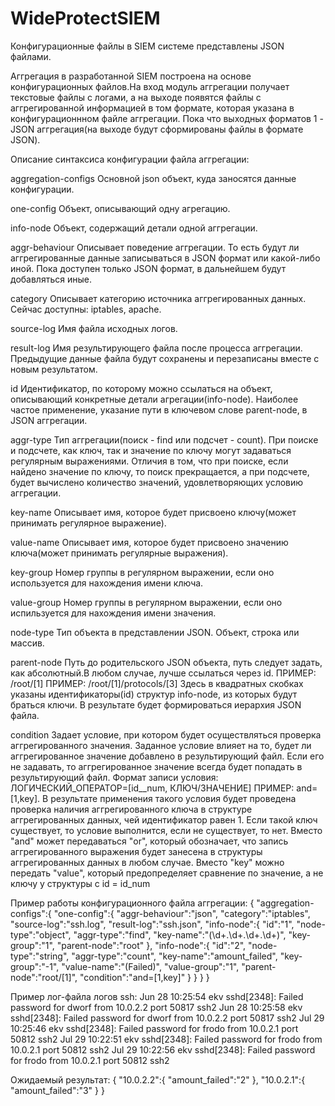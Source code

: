 # WideProtectSIEM

Конфигурационные файлы в SIEM системе представлены JSON файлами.

Аггрегация в разработанной SIEM построена на основе конфигурационных файлов.На вход модуль аггрегации получает текстовые файлы с логами, а на выходе появятся файлы с аггрегированной информацией в том формате, которая указана в конфигурационнном файле аггрегации. Пока что выходных форматов 1 - JSON аггрегация(на выходе будут сформированы файлы в формате JSON).

Описание синтаксиса конфигурации файла аггрегации:

aggregation-configs
	Основной json объект, куда заносятся данные конфигурации.

one-config
	Объект, описывающий одну агрегацию.

info-node
	Объект, содержащий детали одной аггрегации.


aggr-behaviour
	Описывает поведение аггрегации. То есть будут ли аггрегированные данные записываться в JSON формат или какой-либо иной.
	Пока доступен только JSON формат, в дальнейшем будут добавляться иные.

category
	Описывает категорию источника аггрегированных данных. Сейчас доступны: iptables, apache.

source-log
	Имя файла исходных логов.

result-log
	Имя результирующего файла после процесса аггрегации. Предыдущие данные файла будут сохранены и 
	перезаписаны вместе с новым результатом.

id
	Идентификатор, по которому можно ссылаться на объект, описывающий конкретные детали агрегации(info-node). 
	Наиболее частое применение, указание пути в ключевом слове parent-node, в JSON аггрегации.

aggr-type
	Тип аггрегации(поиск - find или подсчет - count). При поиске и подсчете, как ключ, так и значение по ключу могут
	задаваться регулярным выражениями. Отличия в том, что при поиске, если найдено значение по ключу, то поиск прекращается,
	а при подсчете, будет вычислено количество значений, удовлетворяющих условию аггрегации.

key-name
	Описывает имя, которое будет присвоено ключу(может принимать регулярное выражение).

value-name
	Описывает имя, которое будет присвоено значению ключа(может принимать регулярные выражения).

key-group
	Номер группы в регулярном выражении, если оно используется для нахождения имени ключа.

value-group
	Номер группы в регулярном выражении, если оно испильзуется для нахождения имени значения.

node-type
	Тип объекта в представлении JSON. Объект, строка или массив.

parent-node
	Путь до родительского JSON объекта, путь следует задать, как абсолютный.В любом случае, лучше ссылаться через id.
	ПРИМЕР: /root/[1]
	ПРИМЕР: /root/[1]/protocols/[3]
	Здесь в квадратных скобках указаны идентификаторы(id) структур info-node, из которых будут браться ключи.
	В результате будет формироваться иерархия JSON файла.

condition
	Задает условие, при котором будет осуществляться проверка аггрегированного значения. Заданное условие влияет на то,
	будет ли аггрегированное значение добавлено в результирующий файл. Если его не задавать, то аггрегированное значение 
	всегда будет попадать в результирующий файл. Формат записи условия: ЛОГИЧЕСКИЙ_ОПЕРАТОР=[id__num, КЛЮЧ/ЗНАЧЕНИЕ]
	ПРИМЕР: and=[1,key]. В результате применения такого условия будет проведена проверка наличия аггрегированного ключа
	в структуре аггрегированных данных, чей идентификатор равен 1. Если такой ключ существует, то условие выполнится, если
	не существует, то нет. Вместо "and" может передаваться "or", который обозначает, что запись аггрегированного выражения
	будет занесена в структуры аггрегированных данных в любом случае. Вместо "key" можно передать "value", который предопределяет
	сравнение по значение, а не ключу у структуры с id = id_num

Пример работы конфигурационного файла аггрегации:
{
    "aggregation-configs":{
		"one-config":{
            "aggr-behaviour":"json",
			"category":"iptables",
			"source-log":"ssh.log",
            "result-log":"ssh.json",
            "info-node":{
                "id":"1",
                "node-type":"object",
                "aggr-type":"find",
                "key-name":"(\d+\.\d+\.\d+\.\d+)",
                "key-group":"1",
                "parent-node":"root"
            },
            "info-node":{
                "id":"2",
                "node-type":"string",
                "aggr-type":"count",
                "key-name":"amount_failed",
                "key-group":"-1",
                "value-name":"(Failed)",
                "value-group":"1",
                "parent-node":"root/[1]",
                "condition":"and=[1,key]"
            }
        }
	}
}

Пример лог-файла логов ssh:
Jun 28 10:25:54 ekv sshd[2348]: Failed password for dworf from 10.0.2.2 port 50817 ssh2
Jun 28 10:25:58 ekv sshd[2348]: Failed password for dworf from 10.0.2.2 port 50817 ssh2
Jul 29 10:25:46 ekv sshd[2348]: Failed password for frodo from 10.0.2.1 port 50812 ssh2
Jul 29 10:22:51 ekv sshd[2348]: Failed password for frodo from 10.0.2.1 port 50812 ssh2
Jul 29 10:22:56 ekv sshd[2348]: Failed password for frodo from 10.0.2.1 port 50812 ssh2

Ожидаемый результат:
{
	"10.0.2.2":{
		"amount_failed":"2"
	},
	"10.0.2.1":{
		"amount_failed":"3"
	}
}
